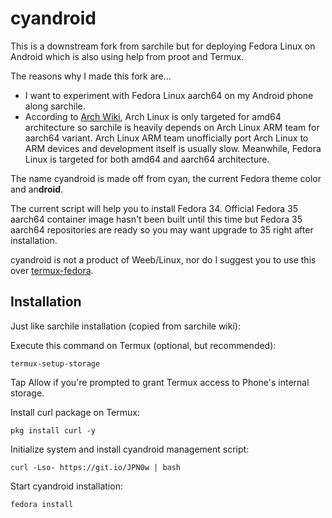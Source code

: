 # cyandroid

This is a downstream fork from sarchile but for deploying Fedora Linux on Android which is also using help from proot and Termux.

The reasons why I made this fork are...

* I want to experiment with Fedora Linux aarch64 on my Android phone along sarchile.
* According to [Arch Wiki](https://wiki.archlinux.org/title/Frequently_asked_questions#Why_would_I_not_want_to_use_Arch?), Arch Linux is only targeted for amd64 architecture so sarchile is heavily depends on Arch Linux ARM team for aarch64 variant. Arch Linux ARM team unofficially port Arch Linux to ARM devices and development itself is usually slow. Meanwhile, Fedora Linux is targeted for both amd64 and aarch64 architecture.

The name cyandroid is made off from cyan, the current Fedora theme color and an**droid**.

The current script will help you to install Fedora 34. Official Fedora 35 aarch64 container image hasn't been built until this time but Fedora 35 aarch64 repositories are ready so you may want upgrade to 35 right after installation.

cyandroid is not a product of Weeb/Linux, nor do I suggest you to use this over [termux-fedora](https://github.com/nmilosev/termux-fedora).

## Installation

Just like sarchile installation (copied from sarchile wiki): 

Execute this command on Termux (optional, but recommended):
```
termux-setup-storage
```
Tap Allow if you're prompted to grant Termux access to Phone's internal storage.

Install curl package on Termux:
```
pkg install curl -y
```

Initialize system and install cyandroid management script:
```
curl -Lso- https://git.io/JPN0w | bash
```

Start cyandroid installation:
```
fedora install
```
